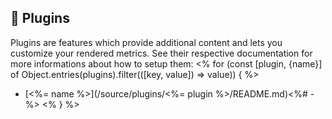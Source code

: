 ## 🧩 Plugins

Plugins are features which provide additional content and lets you customize your rendered metrics.
See their respective documentation for more informations about how to setup them:
<% for (const [plugin, {name}] of Object.entries(plugins).filter(([key, value]) => value)) { %>

- [<%= name %>](/source/plugins/<%= plugin %>/README.md)<%# -%>
  <% } %>

